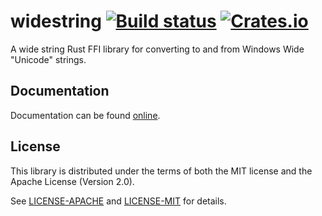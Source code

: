 # widestring [![Build status](https://ci.appveyor.com/api/projects/status/97pmbv6kk79bicww?svg=true)](https://ci.appveyor.com/project/starkat99/widestring-rs) [![Crates.io](https://img.shields.io/crates/v/widestring.svg)](https://crates.io/crates/widestring/)

A wide string Rust FFI library for converting to and from Windows Wide "Unicode" strings.

## Documentation

Documentation can be found [online](http://starkat99.github.io/widestring-rs/widestring/).

## License

This library is distributed under the terms of both the MIT license and the Apache License
(Version 2.0).

See [LICENSE-APACHE](LICENSE-APACHE) and [LICENSE-MIT](LICENSE-MIT) for details.